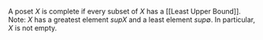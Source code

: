A poset $X$ is complete if every subset of $X$ has a [[Least Upper Bound]].
Note: $X$ has a greatest element $supX$ and a least element $sup \emptyset$. In particular, $X$ is not empty.